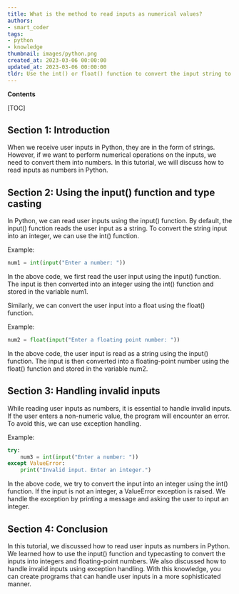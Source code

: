 ```yaml
---
title: What is the method to read inputs as numerical values?
authors:
- smart_coder
tags:
- python
- knowledge
thumbnail: images/python.png
created_at: 2023-03-06 00:00:00
updated_at: 2023-03-06 00:00:00
tldr: Use the int() or float() function to convert the input string to an integer or float, respectively.
---
```


**Contents**

[TOC]

Section 1: Introduction
-----------------------
When we receive user inputs in Python, they are in the form of strings. However, if we want to perform numerical operations on the inputs, we need to convert them into numbers. In this tutorial, we will discuss how to read inputs as numbers in Python.

Section 2: Using the input() function and type casting
-------------------------------------------------------
In Python, we can read user inputs using the input() function. By default, the input() function reads the user input as a string. To convert the string input into an integer, we can use the int() function.

Example:
```python
num1 = int(input("Enter a number: "))
```
In the above code, we first read the user input using the input() function. The input is then converted into an integer using the int() function and stored in the variable num1.

Similarly, we can convert the user input into a float using the float() function.

Example:
```python
num2 = float(input("Enter a floating point number: "))
```
In the above code, the user input is read as a string using the input() function. The input is then converted into a floating-point number using the float() function and stored in the variable num2.

Section 3: Handling invalid inputs
----------------------------------
While reading user inputs as numbers, it is essential to handle invalid inputs. If the user enters a non-numeric value, the program will encounter an error. To avoid this, we can use exception handling.

Example:

```python
try:
    num3 = int(input("Enter a number: "))
except ValueError:
    print("Invalid input. Enter an integer.")
```
In the above code, we try to convert the input into an integer using the int() function. If the input is not an integer, a ValueError exception is raised. We handle the exception by printing a message and asking the user to input an integer.

Section 4: Conclusion
----------------------
In this tutorial, we discussed how to read user inputs as numbers in Python. We learned how to use the input() function and typecasting to convert the inputs into integers and floating-point numbers. We also discussed how to handle invalid inputs using exception handling. With this knowledge, you can create programs that can handle user inputs in a more sophisticated manner.

